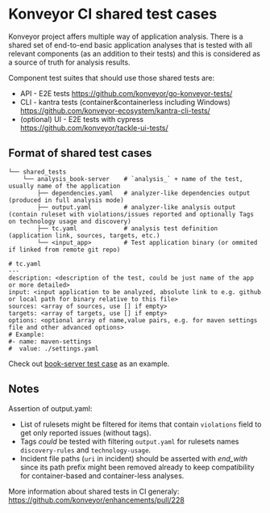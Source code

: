 # Konveyor CI shared test cases

Konveyor project affers multiple way of application analysis. There is a shared set of end-to-end basic application analyses that is tested with all relevant components (as an addition to their tests) and this is considered as a source of truth for analysis results.

Component test suites that should use those shared tests are:
- API - E2E tests https://github.com/konveyor/go-konveyor-tests/
- CLI - kantra tests (container&containerless including Windows) https://github.com/konveyor-ecosystem/kantra-cli-tests/
- (optional) UI - E2E tests with cypress https://github.com/konveyor/tackle-ui-tests/

## Format of shared test cases

```
└── shared_tests
    └── analysis_book-server    # `analysis_` + name of the test, usually name of the application
        ├── dependencies.yaml   # analyzer-like dependencies output (produced in full analysis mode)
        ├── output.yaml         # analyzer-like analysis output (contain ruleset with violations/issues reported and optionally Tags on technology usage and discovery)
        ├── tc.yaml             # analysis test definition (application link, sources, targets, etc.)
        └── <input_app>         # Test application binary (or ommited if linked from remote git repo)
```

```
# tc.yaml
---
description: <description of the test, could be just name of the app or more detailed>
input: <input application to be analyzed, absolute link to e.g. github or local path for binary relative to this file>
sources: <array of sources, use [] if empty>
targets: <array of targets, use [] if empty>
options: <optional array of name,value pairs, e.g. for maven settings file and other advanced options>
# Example:
#- name: maven-settings
#  value: ./settings.yaml

```

Check out [book-server test case](analysis_book-server/) as an example.

## Notes

Assertion of output.yaml:
- List of rulesets might be filtered for items that contain `violations` field to get only reported issues (without tags).
- Tags _could_ be tested with filtering `output.yaml` for rulesets names `discovery-rules` and `technology-usage`.
- Incident file paths (`uri` in incident) should be asserted with _end_with_ since its path prefix might been removed already to keep compatibility for container-based and container-less analyses.

More information about shared tests in CI generaly: https://github.com/konveyor/enhancements/pull/228

